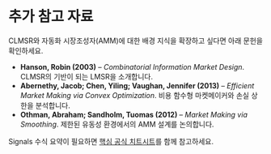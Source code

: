 # 추가 참고 자료

CLMSR와 자동화 시장조성자(AMM)에 대한 배경 지식을 확장하고 싶다면 아래 문헌을 확인하세요.

- **Hanson, Robin (2003)** – *Combinatorial Information Market Design*. CLMSR의 기반이 되는 LMSR을 소개합니다.
- **Abernethy, Jacob; Chen, Yiling; Vaughan, Jennifer (2013)** – *Efficient Market Making via Convex Optimization*. 비용 함수형 마켓메이커와 손실 상한을 분석합니다.
- **Othman, Abraham; Sandholm, Tuomas (2012)** – *Market Making via Smoothing*. 제한된 유동성 환경에서의 AMM 설계를 논의합니다.

Signals 수식 요약이 필요하면 [핵심 공식 치트시트](../mechanism/key-formulas)를 함께 참고하세요.
